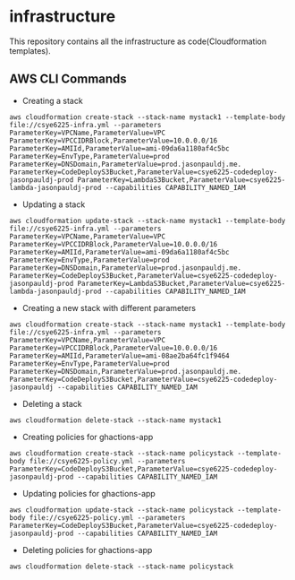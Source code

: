 # infrastructure
This repository contains all the infrastructure as code(Cloudformation templates).

## AWS CLI Commands
* Creating a stack 
```
aws cloudformation create-stack --stack-name mystack1 --template-body file://csye6225-infra.yml --parameters ParameterKey=VPCName,ParameterValue=VPC ParameterKey=VPCCIDRBlock,ParameterValue=10.0.0.0/16 ParameterKey=AMIId,ParameterValue=ami-09da6a1180af4c5bc ParameterKey=EnvType,ParameterValue=prod ParameterKey=DNSDomain,ParameterValue=prod.jasonpauldj.me. ParameterKey=CodeDeployS3Bucket,ParameterValue=csye6225-codedeploy-jasonpauldj-prod ParameterKey=LambdaS3Bucket,ParameterValue=csye6225-lambda-jasonpauldj-prod --capabilities CAPABILITY_NAMED_IAM
```
* Updating a stack
```
aws cloudformation update-stack --stack-name mystack1 --template-body file://csye6225-infra.yml --parameters ParameterKey=VPCName,ParameterValue=VPC ParameterKey=VPCCIDRBlock,ParameterValue=10.0.0.0/16 ParameterKey=AMIId,ParameterValue=ami-09da6a1180af4c5bc ParameterKey=EnvType,ParameterValue=prod ParameterKey=DNSDomain,ParameterValue=prod.jasonpauldj.me. ParameterKey=CodeDeployS3Bucket,ParameterValue=csye6225-codedeploy-jasonpauldj-prod ParameterKey=LambdaS3Bucket,ParameterValue=csye6225-lambda-jasonpauldj-prod --capabilities CAPABILITY_NAMED_IAM
```

* Creating a new stack with different parameters
```
aws cloudformation create-stack --stack-name mystack1 --template-body file://csye6225-infra.yml --parameters ParameterKey=VPCName,ParameterValue=VPC ParameterKey=VPCCIDRBlock,ParameterValue=10.0.0.0/16 ParameterKey=AMIId,ParameterValue=ami-08ae2ba64fc1f9464 ParameterKey=EnvType,ParameterValue=prod ParameterKey=DNSDomain,ParameterValue=prod.jasonpauldj.me. ParameterKey=CodeDeployS3Bucket,ParameterValue=csye6225-codedeploy-jasonpauldj --capabilities CAPABILITY_NAMED_IAM
```
* Deleting a stack
```
aws cloudformation delete-stack --stack-name mystack1
```
* Creating policies for ghactions-app
```
aws cloudformation create-stack --stack-name policystack --template-body file://csye6225-policy.yml --parameters ParameterKey=CodeDeployS3Bucket,ParameterValue=csye6225-codedeploy-jasonpauldj-prod --capabilities CAPABILITY_NAMED_IAM
```

* Updating policies for ghactions-app
```
aws cloudformation update-stack --stack-name policystack --template-body file://csye6225-policy.yml --parameters ParameterKey=CodeDeployS3Bucket,ParameterValue=csye6225-codedeploy-jasonpauldj-prod --capabilities CAPABILITY_NAMED_IAM
```

* Deleting policies for ghactions-app
```
aws cloudformation delete-stack --stack-name policystack
```